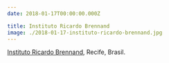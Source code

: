 ```yaml
---
date: 2018-01-17T00:00:00.000Z

title: Instituto Ricardo Brennand
image: ./2018-01-17-instituto-ricardo-brennand.jpg
---
```


[Instituto Ricardo Brennand](http://www.institutoricardobrennand.org.br), Recife, Brasil.
